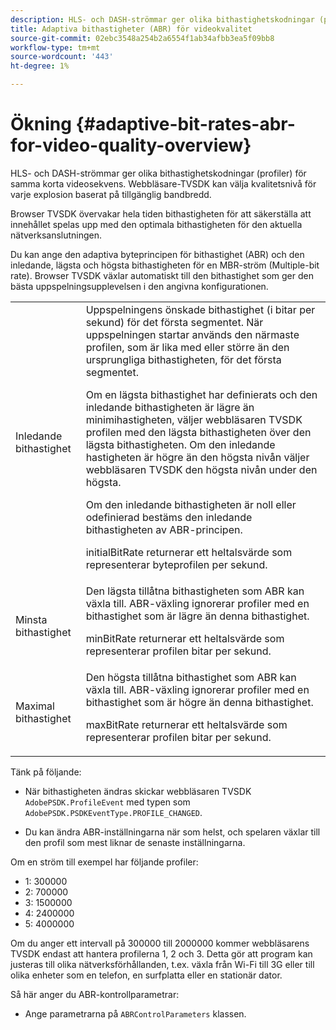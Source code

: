 ```yaml
---
description: HLS- och DASH-strömmar ger olika bithastighetskodningar (profiler) för samma korta videosekvens. Webbläsare-TVSDK kan välja kvalitetsnivå för varje explosion baserat på tillgänglig bandbredd.
title: Adaptiva bithastigheter (ABR) för videokvalitet
source-git-commit: 02ebc3548a254b2a6554f1ab34afbb3ea5f09bb8
workflow-type: tm+mt
source-wordcount: '443'
ht-degree: 1%

---
```


# Ökning {#adaptive-bit-rates-abr-for-video-quality-overview}

HLS- och DASH-strömmar ger olika bithastighetskodningar (profiler) för samma korta videosekvens. Webbläsare-TVSDK kan välja kvalitetsnivå för varje explosion baserat på tillgänglig bandbredd.

Browser TVSDK övervakar hela tiden bithastigheten för att säkerställa att innehållet spelas upp med den optimala bithastigheten för den aktuella nätverksanslutningen.

Du kan ange den adaptiva byteprincipen för bithastighet (ABR) och den inledande, lägsta och högsta bithastigheten för en MBR-ström (Multiple-bit rate). Browser TVSDK växlar automatiskt till den bithastighet som ger den bästa uppspelningsupplevelsen i den angivna konfigurationen.

<table id="table_AF838E082235406AA359BF1C1A77F85F"> 
 <tbody> 
  <tr> 
   <td colname="col01"> Inledande bithastighet </td> 
   <td colname="col2">Uppspelningens önskade bithastighet (i bitar per sekund) för det första segmentet. När uppspelningen startar används den närmaste profilen, som är lika med eller större än den ursprungliga bithastigheten, för det första segmentet. <p> Om en lägsta bithastighet har definierats och den inledande bithastigheten är lägre än minimihastigheten, väljer webbläsaren TVSDK profilen med den lägsta bithastigheten över den lägsta bithastigheten. Om den inledande hastigheten är högre än den högsta nivån väljer webbläsaren TVSDK den högsta nivån under den högsta. </p> <p>Om den inledande bithastigheten är noll eller odefinierad bestäms den inledande bithastigheten av ABR-principen. </p> <p><span class="codeph"> initialBitRate</span> returnerar ett heltalsvärde som representerar byteprofilen per sekund. </p> </td> 
  </tr> 
  <tr> 
   <td colname="col01"> Minsta bithastighet </td> 
   <td colname="col2">Den lägsta tillåtna bithastigheten som ABR kan växla till. ABR-växling ignorerar profiler med en bithastighet som är lägre än denna bithastighet. <p><span class="codeph"> minBitRate</span> returnerar ett heltalsvärde som representerar profilen bitar per sekund. </p> </td> 
  </tr> 
  <tr> 
   <td colname="col01"> Maximal bithastighet </td> 
   <td colname="col2">Den högsta tillåtna bithastighet som ABR kan växla till. ABR-växling ignorerar profiler med en bithastighet som är högre än denna bithastighet. <p><span class="codeph"> maxBitRate</span> returnerar ett heltalsvärde som representerar profilen bitar per sekund. </p> </td> 
  </tr> 
 </tbody> 
</table>

Tänk på följande:

* När bithastigheten ändras skickar webbläsaren TVSDK `AdobePSDK.ProfileEvent` med typen som `AdobePSDK.PSDKEventType.PROFILE_CHANGED`.

* Du kan ändra ABR-inställningarna när som helst, och spelaren växlar till den profil som mest liknar de senaste inställningarna.

Om en ström till exempel har följande profiler:

* 1: 300000
* 2: 700000
* 3: 1500000
* 4: 2400000
* 5: 4000000

Om du anger ett intervall på 300000 till 2000000 kommer webbläsarens TVSDK endast att hantera profilerna 1, 2 och 3. Detta gör att program kan justeras till olika nätverksförhållanden, t.ex. växla från Wi-Fi till 3G eller till olika enheter som en telefon, en surfplatta eller en stationär dator.

Så här anger du ABR-kontrollparametrar:

* Ange parametrarna på `ABRControlParameters` klassen.
